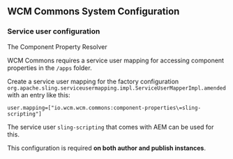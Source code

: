 ## WCM Commons System Configuration

### Service user configuration

The Component Property Resolver 

WCM Commons requires a service user mapping for accessing component properties in the `/apps` folder.

Create a service user mapping for the factory configuration `org.apache.sling.serviceusermapping.impl.ServiceUserMapperImpl.amended` with an entry like this:

```
user.mapping=["io.wcm.wcm.commons:component-properties\=sling-scripting"]
```

The service user `sling-scripting` that comes with AEM can be used for this.

This configuration is required **on both author and publish instances**.